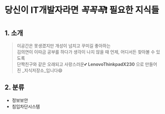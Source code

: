# 당신이 IT개발자라면 _꼭꼭꼭_:exclamation: 필요한 지식들
## 1. 소개
> 이공간은 못생겼지만 개성이 넘치고 꾸미길 좋아하는 <br/>
김의연이 이따금 공부를 하다가 생각이 나지 않을 때 언제, 어디서든 찾아볼 수 있도록<br/> 단짝친구와 같은 오래되고 사랑스러운:two_hearts: __LenovoThinkpadX230__ 으로 만들어진 _지식저장소_입니다:smile:

## 2. 분류

+ 정보보안
 + 침입차단시스템
